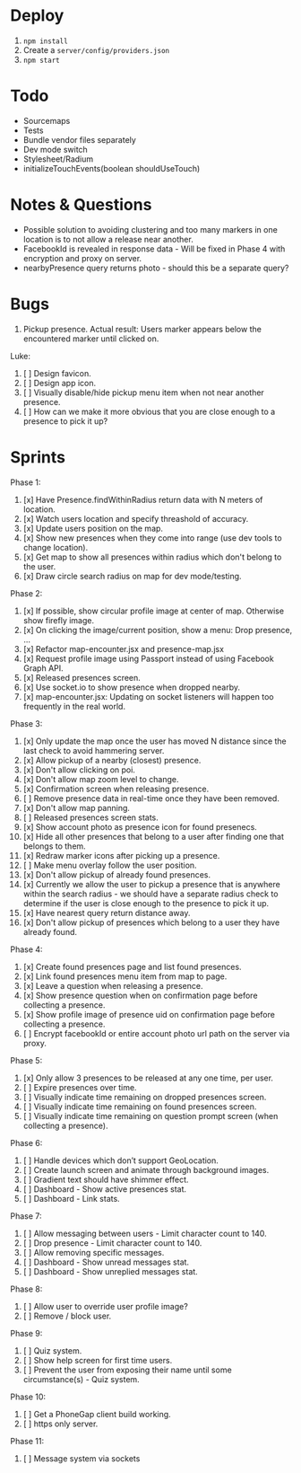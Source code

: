 # Deploy
1. ```npm install```
2. Create a ```server/config/providers.json```
3. ```npm start```

# Todo
- Sourcemaps
- Tests
- Bundle vendor files separately
- Dev mode switch
- Stylesheet/Radium
- initializeTouchEvents(boolean shouldUseTouch)

# Notes & Questions
- Possible solution to avoiding clustering and too many markers in one location is to not allow a release near another.
- FacebookId is revealed in response data - Will be fixed in Phase 4 with encryption and proxy on server.
- nearbyPresence query returns photo - should this be a separate query?

# Bugs
 1. Pickup presence. Actual result: Users marker appears below the encountered marker until clicked on.

Luke:
 1. [ ] Design favicon.
 2. [ ] Design app icon.
 3. [ ] Visually disable/hide pickup menu item when not near another presence.
 4. [ ] How can we make it more obvious that you are close enough to a presence to pick it up?

# Sprints
Phase 1:
 1. [x] Have Presence.findWithinRadius return data with N meters of location.
 2. [x] Watch users location and specify threashold of accuracy.
 3. [x] Update users position on the map.
 4. [x] Show new presences when they come into range (use dev tools to change location).
 5. [x] Get map to show all presences within radius which don't belong to the user.
 6. [x] Draw circle search radius on map for dev mode/testing.

Phase 2:
 1. [x] If possible, show circular profile image at center of map. Otherwise show firefly image.
 2. [x] On clicking the image/current position, show a menu: Drop presence, ...
 3. [x] Refactor map-encounter.jsx and presence-map.jsx
 4. [x] Request profile image using Passport instead of using Facebook Graph API.
 5. [x] Released presences screen.
 6. [x] Use socket.io to show presence when dropped nearby.
 7. [x] map-encounter.jsx: Updating on socket listeners will happen too frequently in the real world.

Phase 3:
 1. [x] Only update the map once the user has moved N distance since the last check to avoid hammering server.
 2. [x] Allow pickup of a nearby (closest) presence.
 3. [x] Don't allow clicking on poi.
 4. [x] Don't allow map zoom level to change.
 5. [x] Confirmation screen when releasing presence.
 6. [ ] Remove presence data in real-time once they have been removed.
 7. [x] Don't allow map panning.
 8. [ ] Released presences screen stats.
 9. [x] Show account photo as presence icon for found presenecs.
 10. [x] Hide all other presences that belong to a user after finding one that belongs to them.
 11. [x] Redraw marker icons after picking up a presence.
 12. [ ] Make menu overlay follow the user position.
 13. [x] Don't allow pickup of already found presences.
 14. [x] Currently we allow the user to pickup a presence that is anywhere within the search radius - we should have a separate radius check to determine if the user is close enough to the presence to pick it up.
 15. [x] Have nearest query return distance away.
 16. [x] Don't allow pickup of presences which belong to a user they have already found.

Phase 4:
 1. [x] Create found presences page and list found presences.
 2. [x] Link found presences menu item from map to page.
 3. [x] Leave a question when releasing a presence.
 4. [x] Show presence question when on confirmation page before collecting a presence.
 5. [x] Show profile image of presence uid on confirmation page before collecting a presence.
 6. [ ] Encrypt facebookId or entire account photo url path on the server via proxy.

Phase 5:
 1. [x] Only allow 3 presences to be released at any one time, per user.
 2. [ ] Expire presences over time.
 3. [ ] Visually indicate time remaining on dropped presences screen.
 4. [ ] Visually indicate time remaining on found presences screen.
 5. [ ] Visually indicate time remaining on question prompt screen (when collecting a presence).

Phase 6:
 1. [ ] Handle devices which don’t support GeoLocation.
 2. [ ] Create launch screen and animate through background images.
 3. [ ] Gradient text should have shimmer effect.
 4. [ ] Dashboard - Show active presences stat.
 5. [ ] Dashboard - Link stats.

Phase 7:
 1. [ ] Allow messaging between users - Limit character count to 140.
 2. [ ] Drop presence - Limit character count to 140.
 3. [ ] Allow removing specific messages.
 4. [ ] Dashboard - Show unread messages stat.
 5. [ ] Dashboard - Show unreplied messages stat.

Phase 8:
 1. [ ] Allow user to override user profile image?
 2. [ ] Remove / block user.

Phase 9:
 1. [ ] Quiz system.
 2. [ ] Show help screen for first time users.
 3. [ ] Prevent the user from exposing their name until some circumstance(s) - Quiz system.

Phase 10:
 1. [ ] Get a PhoneGap client build working.
 2. [ ] https only server.

 Phase 11:
 1. [ ] Message system via sockets